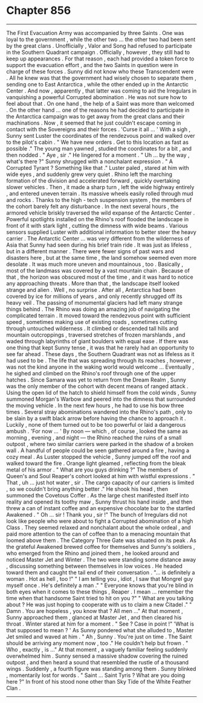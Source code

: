 
# Chapter 856


---

The First Evacuation Army was accompanied by three Saints . One was loyal to the government , while the other two … the other two had been sent by the great clans .
Unofficially , Valor and Song had refused to participate in the Southern Quadrant campaign . Officially , however , they still had to keep up appearances . For that reason , each had provided a token force to support the evacuation effort , and the two Saints in question were in charge of these forces .
Sunny did not know who these Transcendent were . All he knew was that the government had wisely chosen to separate them , sending one to East Antarctica , while the other ended up in the Antarctic Center .
And now , apparently , that latter was coming to aid the Irregulars in vanquishing a powerful Corrupted abomination . He was not sure how to feel about that .
On one hand , the help of a Saint was more than welcomed . On the other hand … one of the reasons he had decided to participate in the Antarctica campaign was to get away from the great clans and their machinations .
Now , it seemed that he just couldn't escape coming in contact with the Sovereigns and their forces .
'Curse it all … '
With a sigh , Sunny sent Luster the coordinates of the rendezvous point and walked over to the pilot's cabin .
" We have new orders . Get to this location as fast as possible ."
The young man yawned , studied the coordinates for a bit , and then nodded .
" Aye , sir ."
He lingered for a moment .
" Uh … by the way , what's there ?"
Sunny shrugged with a nonchalant expression .
" A Corrupted Tyrant ? Something like that ."
Luster paled , stared at him with wide eyes , and suddenly grew very quiet .
Rhino left the marching formation of the division and accelerated forward , quickly overtaking slower vehicles . Then , it made a sharp turn , left the wide highway entirely , and entered uneven terrain . Its massive wheels easily rolled through mud and rocks .
Thanks to the high - tech suspension system , the members of the cohort barely felt any disturbance .
In the next several hours , the armored vehicle briskly traversed the wild expanse of the Antarctic Center . Powerful spotlights installed on the Rhino's roof flooded the landscape in front of it with stark light , cutting the dimness with wide beams . Various sensors supplied Luster with additional information to better steer the heavy carrier .
The Antarctic Center … was very different from the wilderness of Asia that Sunny had seen during his brief train ride . It was just as lifeless , but in a different manner . There were fewer signs of past wars and disasters here , but at the same time , the land somehow seemed even more desolate .
It was much more uneven and mountainous , too . Basically , most of the landmass was covered by a vast mountain chain . Because of that , the horizon was obscured most of the time , and it was hard to notice any approaching threats . More than that , the landscape itself looked strange and alien .
Well , no surprise . After all , Antarctica had been covered by ice for millions of years , and only recently shrugged off its heavy veil . The passing of monumental glaciers had left many strange things behind .
The Rhino was doing an amazing job of navigating the complicated terrain . It moved toward the rendezvous point with sufficient speed , sometimes making use of existing roads , sometimes cutting through untouched wilderness . It climbed or descended tall hills and mountain outcroppings , traversed stretches of frozen marshlands , and waded through labyrinths of giant boulders with equal ease .
If there was one thing that kept Sunny tense , it was that he rarely had an opportunity to see far ahead . These days , the Southern Quadrant was not as lifeless as it had used to be . The life that was spreading through its reaches , however , was not the kind anyone in the waking world would welcome …
Eventually , he sighed and climbed on the Rhino's roof through one of the upper hatches . Since Samara was yet to return from the Dream Realm , Sunny was the only member of the cohort with decent means of ranged attack . Using the open lid of the hatch to shield himself from the cold winds , Sunny summoned Morgan's Warbow and peered into the dimness that surrounded the moving vehicle .
In the next few hours , he had to use his bow three times . Several stray abominations wandered into the Rhino's path , only to be slain by a swift black arrow before having the chance to approach it . Luckily , none of them turned out to be too powerful or laid a dangerous ambush .
'For now … '
By noon — which , of course , looked the same as morning , evening , and night — the Rhino reached the ruins of a small outpost , where two similar carriers were parked in the shadow of a broken wall . A handful of people could be seen gathered around a fire , having a cozy meal .
As Luster stopped the vehicle , Sunny jumped off the roof and walked toward the fire . Orange light gleamed , reflecting from the bleak metal of his armor .
" What are you guys drinking ?"
The members of Queen's and Soul Reaper's cohort looked at him with wistful expressions .
" That , uh … just hot water , sir . The cargo capacity of our carriers is limited , so we couldn't bring anything better ."
He shook his head , then summoned the Covetous Coffer . As the large chest manifested itself into reality and opened its toothy maw , Sunny thrust his hand inside , and then threw a can of instant coffee and an expensive chocolate bar to the startled Awakened .
" Oh … sir ! Thank you , sir !"
The bunch of Irregulars did not look like people who were about to fight a Corrupted abomination of a high Class . They seemed relaxed and nonchalant about the whole ordeal , and paid more attention to the can of coffee than to a menacing mountain that loomed above them .
The Category Three Gate was situated on its peak .
As the grateful Awakened brewed coffee for themselves and Sunny's soldiers , who emerged from the Rhino and joined them , he looked around and noticed Master Jet and Winter . The two were standing some distance away , discussing something between themselves in low voices .
He headed toward them and caught the tail end of their conversation .
"... is definitely a woman . Hot as hell , too !"
" I am telling you , idiot , I saw that Mongrel guy myself once . He's definitely a man ."
" Everyone knows that you're blind in both eyes when it comes to these things , Reaper . I mean … remember the time when that handsome Saint tried to hit on you ?"
" What are you talking about ? He was just hoping to cooperate with us to claim a new Citadel ."
" Damn . You are hopeless , you know that ? All men …"
At that moment , Sunny approached them , glanced at Master Jet , and then cleared his throat . Winter stared at him for a moment .
" See ? Case in point !"
'What is that supposed to mean ? '
As Sunny pondered what she alluded to , Master Jet smiled and waved at him .
" Ah , Sunny . You're just on time . The Saint should be arriving any moment now , too ."
He couldn't help but frown .
" Who , exactly , is …"
At that moment , a vaguely familiar feeling suddenly overwhelmed him . Sunny sensed a massive shadow covering the ruined outpost , and then heard a sound that resembled the rustle of a thousand wings .
Suddenly , a fourth figure was standing among them .
Sunny blinked , momentarily lost for words .
" Saint ... Saint Tyris ? What are you doing here ?"
In front of his stood none other than Sky Tide of the White Feather Clan .

---

